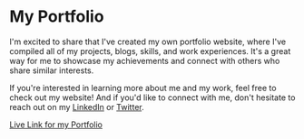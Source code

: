 # My Portfolio

I'm excited to share that I've created my own portfolio website, where I've compiled all of my projects, blogs, skills, and work experiences. It's a great way for me to showcase my achievements and connect with others who share similar interests.

If you're interested in learning more about me and my work, feel free to check out my website! And if you'd like to connect with me, don't hesitate to reach out on my [LinkedIn](https://www.linkedin.com/in/mk-manishkumar/) or [Twitter](https://twitter.com/_manishmk).

[Live Link for my Portfolio](https://manishmk.netlify.app/)
